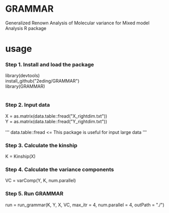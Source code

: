 # GRAMMAR
Generalized Renown Analysis of Molecular variance for Mixed model Analysis R package

# usage

### Step 1. Install and load the package
library(devtools)<br>
install_github("2eding/GRAMMAR")<br>
library(GRAMMAR)<br><br>

### Step 2. Input data
X = as.matrix(data.table::fread("X_rightdim.txt"))<br>
Y = as.matrix(data.table::fread("Y_rightdim.txt"))<br><br>
''' data.table::fread <= This package is useful for input large data '''

### Step 3. Calculate the kinship
K = Kinship(X)<br>

### Step 4. Calculate the variance components
VC = varComp(Y, K, num.parallel)<br>

### Step 5. Run GRAMMAR
run = run_grammar(K, Y, X, VC, max_itr = 4, num.parallel = 4, outPath = "./")
